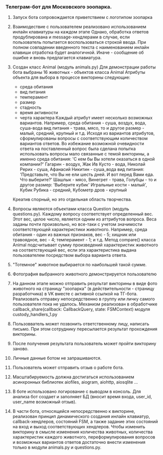 ###    Телеграм-бот для Московского зоопарка.

1.  Запуск бота сопровождается приветствием с логотипом зоопарка


2.  Взаимодествие с пользователем реализовано использованием инлайн клавиатуры на каждом этапе
    Однако, обработка ответов продублирована и message-хендлерами в случае, если пользователь попытается
    воспользоваться строкой ввода. При полном совпадении введенного текста с наименованием инлайн клавиши отработка будет аналогичной.
    Иначе - сообщение об ошибке и вновь предлагается клавиатура. 
 

3.  Создан класс Animal (модуль animals.py) 
    Для демонстрации работы бота выбраны 16 животных - объектов класса Animal 
    Атрибуты объекта для выбора в процессе викторины следующие:
    - среда обитания
    - вид питания
    - темперамент
    - размер
    - стадность
    - время активности
    - черта характера
    Каждый атрибут имеет несколько возможных вариантов. Например, 
     среда обитания - суша, воздух, вода, суша-вода
     вид питания - трава, мясо, то и другое
     размер - малый, средний, крупный 
     и т.д. 
    Исходя из вариантов атрибутов, сформулированы вопросы с соответствующим количеством вариантов ответов. Во избежание возможной 
    очевидности ответа на поставленный вопрос была сделана попытка использовать вопросы мало связанные с темой викторины, а именно
      среда обитания: 'С кем бы Вы хотели оказаться в одной компании?'
                       Гагарин - воздух, Жак Ив Кусто - вода, Николай Рерих - суша, Афанасий Никитин - суша_вода
      вид питания:    'Представьте, что Вы не ели шесть дней. И вот перед Вами еда. Что выберите?'
                       Шашлык - мясо, Винегрет - трава, Голубцы - то и другое
      размер:         'Выберите кубик'
                       Игральные кости - малый', Кубик Рубика - средний, Кубометр дров - крупный

    Креатив спорный, но это отдельная область творчества.


4.  Вопросы являются объектами класса Question (модуль questions.py). Каждому вопросу соответствует определенный вес.
    Этот вес, целое число, является одним из аттрибутов вопроса. Веса заданы почти произвольно, но все-таки с учетом значимости 
    соответствующей характеристики животного. Например, среда обитания - один из важных признаков, вес - 5; хищник или травоядное,
    вес - 4; темперамент - 1; и т.д.
    Метод  compare() класса  Animal подсчитывает сумму произведений характеристик животного на соответствующий вес, если эта 
    характеристика выдана пользователем посредством выбора варианта ответа.


5. "Тотемное" животное выбирается по наибольшей такой сумме.


6.  Фотография выбранного животного демонстрируется пользователю
 

7.  На данном этапе можно отправить результат викторины в виде фото животного на страницу "зоопарка" (в действительности - страницу разработчика) в VK
    вместе с активной ссылкой на ТГ-бота. Реализовать отправку непосредственно в группу или личку самого пользователя пока  не удалось.
    Механизм реализован в обработчике
                                      callback_share(callback: CallbackQuery, state: FSMContext) модуля custody_handlers_1.py


8.  Пользовватель может позвонить ответственному лицу, написать письмо. При этом сотруднику пересылается результат прохождения викторины.


9.  После получения результата пользователь может пройти викторину заново.


10. Личные данные ботом не запрашиваются.


11. Пользователь может отправить отзыв о работе бота.


12. Масштабируемость должна достигаться использованием асинхронных библиотек  aiofiles, aiogram, aiohttp, aiosqlite ...
     

13. В боте использовано логирование с выводом в консоль. Для анализа бот создает и заполняет БД (вносит время входа, user_id, user_name  возможный отзыв).


14. В части бота, относящейся непосредственно к викторине, реализован принцип динамического создания инлайн клавиатур, callback-хендлеров, состояний FSM, 
    а также задание этих состояний на вход и выход соответствующих хендлеров.
    Чтобы изменить викторину в смысле изменения количества животных, количества характеристик каждого животного, переформулирования вопросов и возможных
    вариантов ответов достаточно внести изменения только в модули animals.py и questions.py.